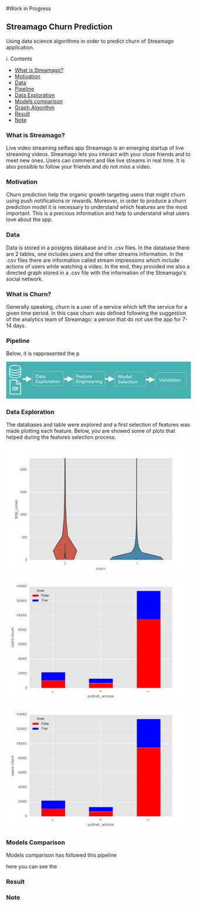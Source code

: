#Work in Progress

## Streamago Churn Prediction
Using data science algorithms in order to predict churn of Streamago application.

i. Contents
+ [What is Streamago?](#streamago)
+ [Motivation](#motivation)
+ [Data](#data)
+ [Pipeline](#pipeline)
+ [Data Exploration](#data_exploration)
+ [Models comparison](#model_comparison)
+ [Graph Algorithm](#graph_algorithm)
+ [Result](#result)
+ [Note](#note)


### <a name="streamago"></a> What is Streamago?
Live video streaming selfies app Streamago is an emerging startup of live streaming videos. Streamago lets you interact with your close friends and to meet new ones. Users can comment and like live streams in real time. It is also possible to follow your friends and do not miss a video.

### <a name="motivation"></a> Motivation
Churn prediction help the organic growth targeting users that might churn using push notifications or rewards. Moreover, in order to produce a churn prediction model it is necessary to understand which features are the most important. This is a precious information and help to understand what users love about the app.

### <a name="data"></a> Data
Data is stored in a postgres database and in .csv files. In the database there are 2 tables, one includes users and the other streams information. In the .csv files there are information called stream impressions which include actions of users while watching a video. In the end, they provided me also a directed graph stored in a .csv file with the information of the Streamago's social network.

### <a name="pipeline"></a> What is Churn?
Generally speaking, churn is a user of a service which left the service for a given time period. In this case churn was defined following the suggestion of the analytics team of Streamago: a person that do not use the app for 7-14 days.

### <a name="pipeline"></a> Pipeline
Below, it is rapprasented the p

![figure one - Pipeline](pictures/pipeline.png)

### <a name="data_exploration"></a> Data Exploration
The databases and table were explored and a first selection of features was made plotting each feature. Below, you are showed some of plots that helped during the features selection process.

![figure two - Total views](pictures/total_views.png)
![figure three - Publish Actions](pictures/publish_actions.png)
![figure four - Comments count](pictures/publish_actions.png)

### <a name="model_comparison"></a> Models Comparison
Models comparison has followed this pipeline

here you can see the

### <a name="result"></a> Result

### <a name="note"></a> Note
